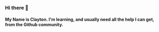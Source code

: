 ### Hi there 👋

#### My Name is Clayton. I'm learning, and usually need all the help I can get, from the Github community.
